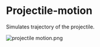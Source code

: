 # Projectile-motion
Simulates trajectory of the projectile.

![projectile motion.png](https://raw.githubusercontent.com/jankulik/Projectile-motion/master/projectile%20motion.png)
